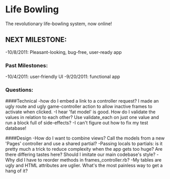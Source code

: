 # Life Bowling

The revolutionary life-bowling system, now online!

## NEXT MILESTONE:
-10/8/2011: Pleasant-looking, bug-free, user-ready app
### Past Milestones:
-10/4/2011: user-friendly UI
-9/20/2011: functional app

### Questions:
####Technical
-how do I embed a link to a controller request?  I made an
ugly route and ugly game-controller action to allow inactive frames to
activate when clicked.
-I hear 'fat model' is good.  How do I validate the values
in relation to each other?  Use validate_each on just one value
and run a block full of side-effects?
-I can't figure out how to fix my test database!

####Design
-How do I want to combine views?  Call the models from a new 'Pages' controller and use a shared partial?
-Passing locals to partials: is it pretty much a trick to reduce complexity
when the app gets too huge?  Are there differing tastes here?  Should I imitate
our main codebase's style?
-Why did I have to reorder methods in frames_controller.rb?
-My tables are ugly and HTML attributes are uglier.  What's the most painless way to get a hang of it?

